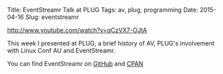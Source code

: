 Title: EventStreamr Talk at PLUG
Tags: av, plug, programming
Date: 2015-04-16
Slug: eventstreamr

http://www.youtube.com/watch?v=qCzVX7-OJtA

This week I presented at PLUG, a brief history of AV, PLUG's involvement with Linux Conf AU and EventStreamr.

You can find EventStreamr on [GitHub](https://github.com/plugorgau/eventstreamr-station) and [CPAN](https://metacpan.org/pod/App::EventStreamr)
